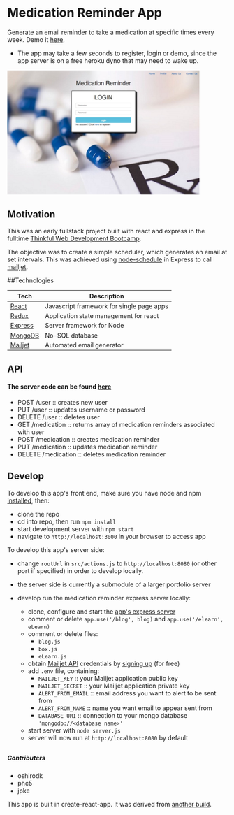 # Medication Reminder App

Generate an email reminder to take a medication at specific times every week. Demo it [here](https://jpke.github.io/medicationReminder_Portfolio/#/).
  - The app may take a few seconds to register, login or demo, since the app server is on a free heroku dyno that may need to wake up.

<img src="./public/medicationReminder.jpg" width="440px" />

## Motivation
This was an early fullstack project built with react and express in the fulltime [Thinkful Web Development Bootcamp](https://www.thinkful.com/bootcamp/web-development/full-time/).

The objective was to create a simple scheduler, which generates an email at set intervals. This was achieved using [node-schedule](https://github.com/node-schedule/node-schedule) in Express to call [mailjet](https://www.mailjet.com/).

##Technologies

| **Tech** | **Description** |
|----------|-------|
|  [React](https://facebook.github.io/react/)  |   Javascript framework for single page apps   |
|  [Redux](http://redux.js.org/)  |   Application state management for react    |
|  [Express](http://expressjs.com/)  |   Server framework for Node   |
|  [MongoDB](https://www.mongodb.com/)  |   No-SQL database    |
|  [Mailjet](https://dev.mailjet.com/)  |   Automated email generator   |


## API
#### The server code can be found [here](https://github.com/jpke/PortfolioExpress)

* POST /user :: creates new user
* PUT /user :: updates username or password
* DELETE /user :: deletes user
* GET /medication :: returns array of medication reminders associated with user
* POST /medication :: creates medication reminder
* PUT /medication :: updates medication reminder
* DELETE /medication :: deletes medication reminder


## Develop

To develop this app's front end, make sure you have node and npm [installed](https://docs.npmjs.com/getting-started/installing-node), then:

- clone the repo
- cd into repo, then run `npm install`
- start development server with `npm start`
- navigate to `http://localhost:3000` in your browser to access app

To develop this app's server side:
- change `rootUrl` in `src/actions.js` to `http://localhost:8080` (or other port if specified) in order to develop locally.
- the server side is currently a submodule of a larger portfolio server
- develop run the medication reminder express server locally:
  - clone, configure and start the [app's express server](https://github.com/jpke/PortfolioExpress)
  - comment or delete `app.use('/blog', blog)` and `app.use('/elearn', eLearn)`
  - comment or delete files:
    - `blog.js`
    - `box.js`
    - `eLearn.js`
  - obtain [Mailjet API](https://dev.mailjet.com/) credentials by [signing up](https://app.mailjet.com/signup) (for free)
  - add `.env` file, containing:
    - `MAILJET_KEY` :: your Mailjet application public key
    - `MAILJET_SECRET` :: your Mailjet application private key
    - `ALERT_FROM_EMAIL` :: email address you want to alert to be sent from
    - `ALERT_FROM_NAME` :: name you want email to appear sent from
    - `DATABASE_URI` :: connection to your mongo database `'mongodb://<database name>'`
  - start server with `node server.js`
  - server will now run at `http://localhost:8080` by default

  ##
##### Contributers
* oshirodk
* phc5
* jpke

This app is built in create-react-app. It was derived from [another build](https://github.com/oshirodk/medicationReminder).
